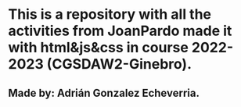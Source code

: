 # This is a repository with all the activities from JoanPardo made it with html&js&css in course 2022-2023 (CGSDAW2-Ginebro).
## Made by: Adrián Gonzalez Echeverria. 
